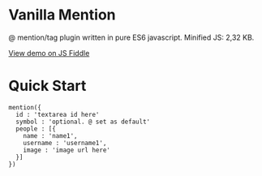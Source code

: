 # Vanilla Mention
@ mention/tag plugin written in pure ES6 javascript.
Minified JS: 2,32 KB.

[View demo on JS Fiddle](https://jsfiddle.net/nthishen/6ebspa2j/1/) 

# Quick Start
```
mention({
  id : 'textarea id here'
  symbol : 'optional. @ set as default'
  people : [{
    name : 'name1',
    username : 'username1',
    image : 'image url here'
  }]
})
```




